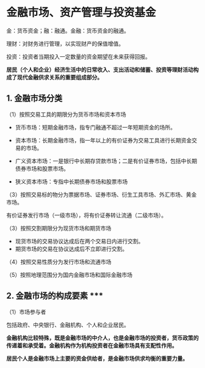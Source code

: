 # 金融市场、资产管理与投资基金

金：货币资金；融：融通。金融：货币资金的融通。

理财：对财务进行管理，以实现财产的保值增值。

投资：投资者当期投入一定数量的资金期望在未来获得回报。

**居民（个人和企业）经济生活中的日常收入、支出活动和储蓄、投资等理财活动构成了现代金融供求关系的重要组成部分。**


## 1. 金融市场分类

（1）按照交易工具的期限分为货币市场和资本市场

- 货币市场：短期金融市场，指专门融通不超过一年短期资金的场所。
- 资本市场：长期金融市场，指一年以上的有价证券为交易工具进行长期资金交易的市场。


- 广义资本市场：一是银行中长期存贷款市场；二是有价证券市场，包括中长期债券市场和股票市场。
- 狭义资本市场：专指中长期债券市场和股票市场

（3）按照交易标的物分为票据市场、证券市场、衍生工具市场、外汇市场、黄金市场。


有价证券发行市场（一级市场），将有价证券转让流通（二级市场）。

（3）按照交割期限分为现货市场和期货市场

- 现货市场的交易协议达成后在两个交易日内进行交割。
- 期货市场的交易在协议达成后不立即进行交割。

（4）按照交易性质分为发行市场和流通市场

（5）按照地理范围分为国内金融市场和国际金融市场

## 2. 金融市场的构成要素 ***

（1）市场参与者

包括政府、中央银行、金融机构、个人和企业居民。

**金融机构比较特殊，既是金融市场的中介人，也是金融市场的投资者，货币政策的传递着和承受着。金融机构作为机构投资者在金融市场具有支配性作用。**

**居民个人是金融市场上主要的资金供给者，是金融市场供求均衡的重要力量。**



